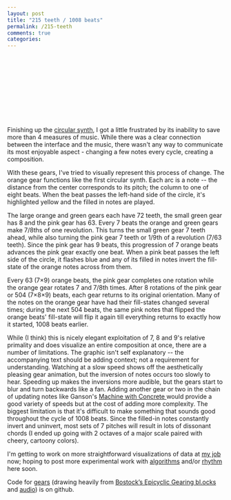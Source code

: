 ```yaml
---
layout: post
title: "215 teeth / 1008 beats"
permalink: /215-teeth
comments: true
categories: 
---
```


<link rel="stylesheet" type="text/css" href="/javascripts/posts/synthComp/style.css">
<svg id='synth' style='width: 100%'></svg>
<div id='synthSliders'></div>


Finishing up the [circular synth](http://roadtolarissa.com/synth/), I got a little frustrated by its inability to save more than 4 measures of music. While there was a clear connection between the interface and the music, there wasn't any way to communicate its most enjoyable aspect - changing a few notes every cycle, creating a composition.

With these gears, I've tried to visually represent this process of change. The orange gear functions like the first circular synth. Each arc is a note -- the distance from the center corresponds to its pitch; the column to one of eight beats. When the beat passes the left-hand side of the circle, it's highlighted yellow and the filled in notes are played.

The large orange and green gears each have 72 teeth, the small green gear has 8 and the pink gear has 63. Every 7 beats the orange and green gears make 7/8ths of one revolution. This turns the small green gear 7 teeth ahead, while also turning the pink gear 7 teeth or 1/9th of a revolution (7/63 teeth). Since the pink gear has 9 beats, this progression of 7 orange beats advances the pink gear exactly one beat. When a pink beat passes the left side of the circle, it flashes blue and any of its filled in notes invert the fill-state of the orange notes across from them.

Every 63 (7×9) orange beats, the pink gear completes one rotation while the orange gear rotates 7 and 7/8th times. After 8 rotations of the pink gear or 504 (7×8×9) beats, each gear returns to its original orientation. Many of the notes on the orange gear have had their fill-states changed several times; during the next 504 beats, the same pink notes that flipped the orange beats' fill-state will flip it again till everything returns to exactly how it started, 1008 beats earlier.

While (I think) this is nicely elegant exploitation of 7, 8 and 9's relative primality and does visualize an entire composition at once, there are a number of limitations. The graphic isn't self explanatory -- the accompanying text should be adding context; not a requirement for understanding. Watching at a slow speed shows off the aesthetically pleasing gear animation, but the inversion of notes occurs too slowly to hear. Speeding up makes the inversions more audible, but the gears start to blur and turn backwards like a fan. Adding another gear or two in the chain of updating notes like Ganson's [Machine with Concrete ](https://www.youtube.com/watch?v=5q-BH-tvxEg) would provide a good variety of speeds but at the cost of adding more complexity. The biggest limitation is that it's difficult to make something that sounds good throughout the cycle of 1008 beats. Since the filled-in notes constantly invert and uninvert, most sets of 7 pitches will result in lots of dissonant chords (I ended up going with 2 octaves of a major scale paired with cheery, cartoony colors).

I'm getting to work on more straightforward visualizations of data at [my job](http://www.bloomberg.com/visual-data) now; hoping to post more experimental work with [algorithms](http://bost.ocks.org/mike/algorithms/) and/or [rhythm](http://www.pianophase.com/) here soon. 

Code for [gears](https://github.com/1wheel/roadtolarissa/blob/master/source/javascripts/posts/synthComp/gears.js) (drawing heavily from [Bostock’s Epicyclic Gearing bl.ocks](http://bl.ocks.org/mbostock/1353700) and [audio](https://github.com/1wheel/roadtolarissa/blob/master/source/javascripts/posts/synthComp/audio.js)) is on github.

<script src="/javascripts/libs/d3.4.11.js" type="text/javascript"></script>
<script src="/javascripts/libs/lodash.js" type="text/javascript"></script>

<script src="/javascripts/posts/negBarTransition/lib.js" type="text/javascript"></script>

<script src="/javascripts/posts/synthComp/gears.js" type="text/javascript"></script>
<script src="/javascripts/posts/synthComp/wheel1.js" type="text/javascript"></script>
<script src="/javascripts/posts/synthComp/wheel2.js" type="text/javascript"></script>

<script src="/javascripts/posts/synthComp/audio.js" type="text/javascript"></script>

<meta property="og:image" content="/images/thumbnails/215-teeth.png" />